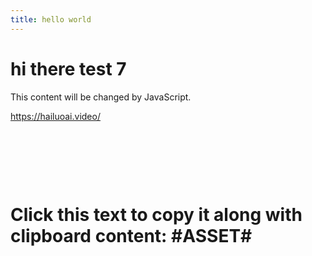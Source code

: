 ```yaml
---
title: hello world
---
```



# hi there test 7

<div id="myDiv">This content will be changed by JavaScript.</div>


<https://hailuoai.video/>

<br>
<https://app.sketchup.com/app?hl=en>
<h1>
<br>
   <p onclick="copyWithClipboard(this)">Click this text to copy it along with clipboard content: #ASSET#</p>
   